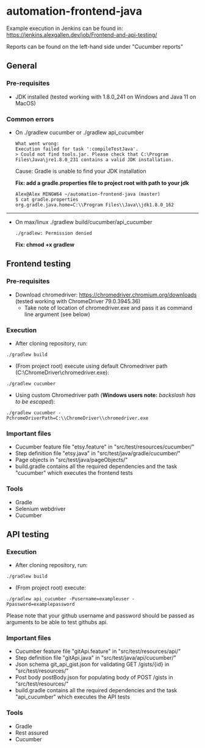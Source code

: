 # automation-frontend-java

Example execution in Jenkins can be found in: https://jenkins.alexgallen.dev/job/Frontend-and-api-testing/ 

Reports can be found on the left-hand side under "Cucumber reports"

## General

### Pre-requisites
- JDK installed (tested working with 1.8.0_241 on Windows and Java 11 on MacOS)

### Common errors
- On ./gradlew cucumber or ./gradlew api_cucumber
  ```
  What went wrong:
  Execution failed for task ':compileTestJava'.
  > Could not find tools.jar. Please check that C:\Program Files\Java\jre1.8.0_231 contains a valid JDK installation.
  ```
  Cause: Gradle is unable to find your JDK installation

  **Fix: add a gradle.properties file to project root with path to your jdk**
  ```shell
  Alex@Alex MINGW64 ~/automation-frontend-java (master)
  $ cat gradle.properties
  org.gradle.java.home=C:\\Program Files\\Java\\jdk1.8.0_162
  ```
___
- On max/linux ./gradlew build/cucumber/api_cucumber
  ```
  ./gradlew: Permission denied
  ```
  **Fix: chmod +x gradlew**

## Frontend testing

### Pre-requisites
- Download chromedriver: https://chromedriver.chromium.org/downloads (tested working with ChromeDriver 79.0.3945.36)
  - Take note of location of chromedriver.exe and pass it as command line argument (see below)
### Execution
- After cloning repository, run:
```
./gradlew build 
```
- (From project root) execute using default Chromedriver path (C:\ChromeDriver\chromedriver.exe):
```
./gradlew cucumber
```
- Using custom Chromedriver path (**Windows users note:** *backslash has to be escaped*):
```
./gradlew cucumber -PchromeDriverPath=C:\\ChromeDriver\\chromedriver.exe
```
### Important files
- Cucumber feature file "etsy.feature" in "src/test/resources/cucumber/"
- Step definition file "etsy.java" in "src/test/java/gradle/cucumber/"
- Page objects in "src/test/java/pageObjects/"
- build.gradle contains all the required dependencies and the task "cucumber" which executes the frontend tests

### Tools
- Gradle
- Selenium webdriver
- Cucumber

## API testing

### Execution
- After cloning repository, run:
```
./gradlew build 
```
- (From project root) execute:
```
./gradlew api_cucumber -Pusername=exampleuser -Ppassword=examplepassword
```
Please note that your github username and password should be passed as arguments to be able to test githubs api.

### Important files
- Cucumber feature file "gitApi.feature" in "src/test/resources/api/"
- Step definition file "gitApi.java" in "src/test/java/api/cucumber/"
- Json schema git_api_gist.json for validating GET /gists/{id} in "src/test/resources/"
- Post body postBody.json for populating body of POST /gists in "src/test/resources/"
- build.gradle contains all the required dependencies and the task "api_cucumber" which executes the API tests

### Tools
- Gradle
- Rest assured
- Cucumber
